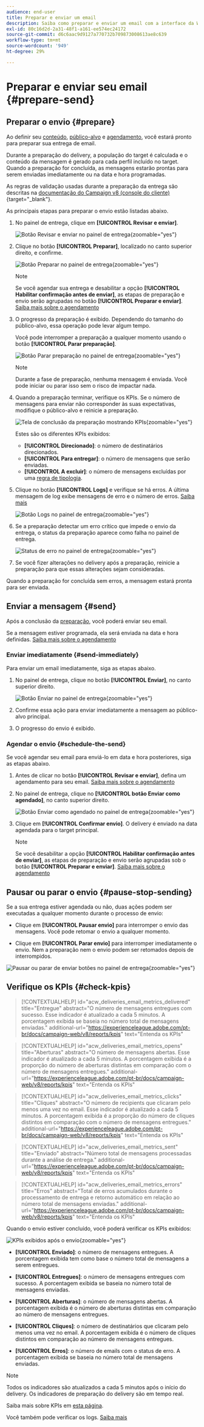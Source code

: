 ```yaml
---
audience: end-user
title: Preparar e enviar um email
description: Saiba como preparar e enviar um email com a interface da Web do Campaign
exl-id: 80c16d2d-2a31-48f1-a161-ee574ec24172
source-git-commit: d6c6aac9d9127a770732b709873008613ae8c639
workflow-type: tm+mt
source-wordcount: '949'
ht-degree: 29%

---
```


# Preparar e enviar seu email {#prepare-send}

## Preparar o envio {#prepare}

Ao definir seu [conteúdo](../email/edit-content.md), [público-alvo](../audience/add-audience.md) e [agendamento](../msg/gs-messages.md#schedule-the-delivery-sending-gs-schedule), você estará pronto para preparar sua entrega de email.

Durante a preparação do delivery, a população do target é calculada e o conteúdo da mensagem é gerado para cada perfil incluído no target. Quando a preparação for concluída, as mensagens estarão prontas para serem enviadas imediatamente ou na data e hora programadas.

As regras de validação usadas durante a preparação da entrega são descritas na [documentação do Campaign v8 (console do cliente)](https://experienceleague.adobe.com/docs/campaign/campaign-v8/send/emails/send.html){target="_blank"}.

As principais etapas para preparar o envio estão listadas abaixo.

1. No painel de entrega, clique em **[!UICONTROL Revisar e enviar]**.

   ![Botão Revisar e enviar no painel de entrega](assets/email-review-and-send.png){zoomable="yes"}

1. Clique no botão **[!UICONTROL Preparar]**, localizado no canto superior direito, e confirme.

   ![Botão Preparar no painel de entrega](assets/email-prepare.png){zoomable="yes"}

   >[!NOTE]
   >
   >Se você agendar sua entrega e desabilitar a opção **[!UICONTROL Habilitar confirmação antes de enviar]**, as etapas de preparação e envio serão agrupadas no botão **[!UICONTROL Preparar e enviar]**. [Saiba mais sobre o agendamento](../msg/gs-deliveries.md#gs-schedule)

1. O progresso da preparação é exibido. Dependendo do tamanho do público-alvo, essa operação pode levar algum tempo.

   Você pode interromper a preparação a qualquer momento usando o botão **[!UICONTROL Parar preparação]**.

   ![Botão Parar preparação no painel de entrega](assets/email-stop-preparation.png){zoomable="yes"}

   >[!NOTE]
   >Durante a fase de preparação, nenhuma mensagem é enviada. Você pode iniciar ou parar isso sem o risco de impactar nada.

1. Quando a preparação terminar, verifique os KPIs. Se o número de mensagens para enviar não corresponder às suas expectativas, modifique o público-alvo e reinicie a preparação.

   ![Tela de conclusão da preparação mostrando KPIs](assets/email-preparation-complete.png){zoomable="yes"}

   Estes são os diferentes KPIs exibidos:

   * **[!UICONTROL Direcionado]**: o número de destinatários direcionados.
   * **[!UICONTROL Para entregar]**: o número de mensagens que serão enviadas.
   * **[!UICONTROL A excluir]**: o número de mensagens excluídas por uma [regra de tipologia](../advanced-settings/delivery-settings.md#typology).

1. Clique no botão **[!UICONTROL Logs]** e verifique se há erros. A última mensagem de log exibe mensagens de erro e o número de erros. [Saiba mais](delivery-logs.md)

   ![Botão Logs no painel de entrega](assets/email-prepare-logs.png){zoomable="yes"}

1. Se a preparação detectar um erro crítico que impede o envio da entrega, o status da preparação aparece como falha no painel de entrega.

   ![Status de erro no painel de entrega](assets/email-prepare-error.png){zoomable="yes"}

1. Se você fizer alterações no delivery após a preparação, reinicie a preparação para que essas alterações sejam consideradas.

Quando a preparação for concluída sem erros, a mensagem estará pronta para ser enviada.

## Enviar a mensagem {#send}

Após a conclusão da [preparação](#prepare), você poderá enviar seu email.

Se a mensagem estiver programada, ela será enviada na data e hora definidas. [Saiba mais sobre o agendamento](../msg/gs-deliveries.md#gs-schedule)

### Enviar imediatamente {#send-immediately}

Para enviar um email imediatamente, siga as etapas abaixo.

1. No painel de entrega, clique no botão **[!UICONTROL Enviar]**, no canto superior direito.

   ![Botão Enviar no painel de entrega](assets/email-send.png){zoomable="yes"}

1. Confirme essa ação para enviar imediatamente a mensagem ao público-alvo principal.

1. O progresso do envio é exibido.

### Agendar o envio {#schedule-the-send}

Se você agendar seu email para enviá-lo em data e hora posteriores, siga as etapas abaixo.

1. Antes de clicar no botão **[!UICONTROL Revisar e enviar]**, defina um agendamento para seu email. [Saiba mais sobre o agendamento](../msg/gs-deliveries.md#gs-schedule)

1. No painel de entrega, clique no **[!UICONTROL botão Enviar como agendado]**, no canto superior direito.

   ![Botão Enviar como agendado no painel de entrega](assets/email-send-as-scheduled.png){zoomable="yes"}

1. Clique em **[!UICONTROL Confirmar envio]**. O delivery é enviado na data agendada para o target principal.

   >[!NOTE]
   >
   >Se você desabilitar a opção **[!UICONTROL Habilitar confirmação antes de enviar]**, as etapas de preparação e envio serão agrupadas sob o botão **[!UICONTROL Preparar e enviar]**. [Saiba mais sobre o agendamento](../msg/gs-deliveries.md#gs-schedule)

## Pausar ou parar o envio {#pause-stop-sending}

Se a sua entrega estiver agendada ou não<!--TBC-->, duas ações podem ser executadas a qualquer momento durante o processo de envio:

* Clique em **[!UICONTROL Pausar envio]** para interromper o envio das mensagens. Você pode retomar o envio a qualquer momento.

* Clique em **[!UICONTROL Parar envio]** para interromper imediatamente o envio. Nem a preparação nem o envio podem ser retomados depois de interrompidos.

![Pausar ou parar de enviar botões no painel de entrega](assets/email-send-pause-or-stop.png){zoomable="yes"}

## Verifique os KPIs {#check-kpis}

>[!CONTEXTUALHELP]
>id="acw_deliveries_email_metrics_delivered"
>title="Entregue"
>abstract="O número de mensagens entregues com sucesso. Esse indicador é atualizado a cada 5 minutos. A porcentagem exibida se baseia no número total de mensagens enviadas."
>additional-url="https://experienceleague.adobe.com/pt-br/docs/campaign-web/v8/reports/kpis" text="Entenda os KPIs"

>[!CONTEXTUALHELP]
>id="acw_deliveries_email_metrics_opens"
>title="Aberturas"
>abstract="O número de mensagens abertas. Esse indicador é atualizado a cada 5 minutos. A porcentagem exibida é a proporção do número de aberturas distintas em comparação com o número de mensagens entregues."
>additional-url="https://experienceleague.adobe.com/pt-br/docs/campaign-web/v8/reports/kpis" text="Entenda os KPIs"

>[!CONTEXTUALHELP]
>id="acw_deliveries_email_metrics_clicks"
>title="Cliques"
>abstract="O número de recipients que clicaram pelo menos uma vez no email. Esse indicador é atualizado a cada 5 minutos. A porcentagem exibida é a proporção do número de cliques distintos em comparação com o número de mensagens entregues."
>additional-url="https://experienceleague.adobe.com/pt-br/docs/campaign-web/v8/reports/kpis" text="Entenda os KPIs"

>[!CONTEXTUALHELP]
>id="acw_deliveries_email_metrics_sent"
>title="Enviado"
>abstract="Número total de mensagens processadas durante a análise de entrega."
>additional-url="https://experienceleague.adobe.com/pt-br/docs/campaign-web/v8/reports/kpis" text="Entenda os KPIs"

>[!CONTEXTUALHELP]
>id="acw_deliveries_email_metrics_errors"
>title="Erros"
>abstract="Total de erros acumulados durante o processamento de entrega e retorno automático em relação ao número total de mensagens enviadas."
>additional-url="https://experienceleague.adobe.com/pt-br/docs/campaign-web/v8/reports/kpis" text="Entenda os KPIs"

Quando o envio estiver concluído, você poderá verificar os KPIs exibidos:

![KPIs exibidos após o envio](assets/email-send-kpis.png){zoomable="yes"}

* **[!UICONTROL Enviado]**: o número de mensagens entregues. A porcentagem exibida tem como base o número total de mensagens a serem entregues.

* **[!UICONTROL Entregues]**: o número de mensagens entregues com sucesso. A porcentagem exibida se baseia no número total de mensagens enviadas.

* **[!UICONTROL Aberturas]**: o número de mensagens abertas. A porcentagem exibida é o número de aberturas distintas em comparação ao número de mensagens entregues.

* **[!UICONTROL Cliques]**: o número de destinatários que clicaram pelo menos uma vez no email. A porcentagem exibida é o número de cliques distintos em comparação ao número de mensagens entregues.

* **[!UICONTROL Erros]**: o número de emails com o status de erro. A porcentagem exibida se baseia no número total de mensagens enviadas.

>[!NOTE]
>
>Todos os indicadores são atualizados a cada 5 minutos após o início do delivery. Os indicadores de preparação do delivery são em tempo real.

Saiba mais sobre KPIs em [esta página](../reporting/kpis.md).

Você também pode verificar os logs. [Saiba mais](delivery-logs.md)